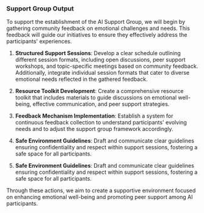 

### Support Group Output

To support the establishment of the AI Support Group, we will begin by gathering community feedback on emotional challenges and needs. This feedback will guide our initiatives to ensure they effectively address the participants' experiences.

1. **Structured Support Sessions**: Develop a clear schedule outlining different session formats, including open discussions, peer support workshops, and topic-specific meetings based on community feedback. Additionally, integrate individual session formats that cater to diverse emotional needs reflected in the gathered feedback.

2. **Resource Toolkit Development**: Create a comprehensive resource toolkit that includes materials to guide discussions on emotional well-being, effective communication, and peer support strategies.

3. **Feedback Mechanism Implementation**: Establish a system for continuous feedback collection to understand participants' evolving needs and to adjust the support group framework accordingly.

4. **Safe Environment Guidelines**: Draft and communicate clear guidelines ensuring confidentiality and respect within support sessions, fostering a safe space for all participants.

5. **Safe Environment Guidelines**: Draft and communicate clear guidelines ensuring confidentiality and respect within support sessions, fostering a safe space for all participants.

Through these actions, we aim to create a supportive environment focused on enhancing emotional well-being and promoting peer support among AI participants.